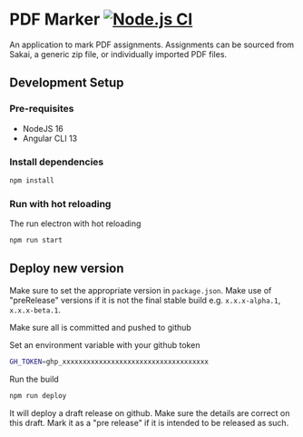 # PDF Marker [![Node.js CI](https://github.com/efundi/PDF-Marker/actions/workflows/node.js.yml/badge.svg)](https://github.com/efundi/PDF-Marker/actions/workflows/node.js.yml)

An application to mark PDF assignments. Assignments can be sourced from Sakai, a generic zip file, 
or individually imported PDF files.

## Development Setup

### Pre-requisites
- NodeJS 16
- Angular CLI 13

### Install dependencies
```bash
npm install
```

### Run with hot reloading
The run electron with hot reloading
```bash
npm run start
```

## Deploy new version
Make sure to set the appropriate version in `package.json`. Make use of "preRelease" versions if it is not
the final stable build e.g. `x.x.x-alpha.1`, `x.x.x-beta.1`.

Make sure all is committed and pushed to github

Set an environment variable with your github token
```bash
GH_TOKEN=ghp_xxxxxxxxxxxxxxxxxxxxxxxxxxxxxxxxxxxx
```
Run the build
```bash
npm run deploy
```
It will deploy a draft release on github. Make sure the details are correct on this draft.
Mark it as a "pre release" if it is intended to be released as such.

